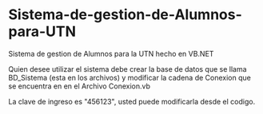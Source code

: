 # Sistema-de-gestion-de-Alumnos-para-UTN
Sistema de gestion de Alumnos para la UTN hecho en VB.NET

Quien desee utilizar el sistema debe crear la base de datos que se llama BD_Sistema (esta en los archivos)  y modificar la cadena de Conexion que se encuentra en en el Archivo Conexion.vb

La clave de ingreso es "456123", usted puede modificarla desde el codigo.

